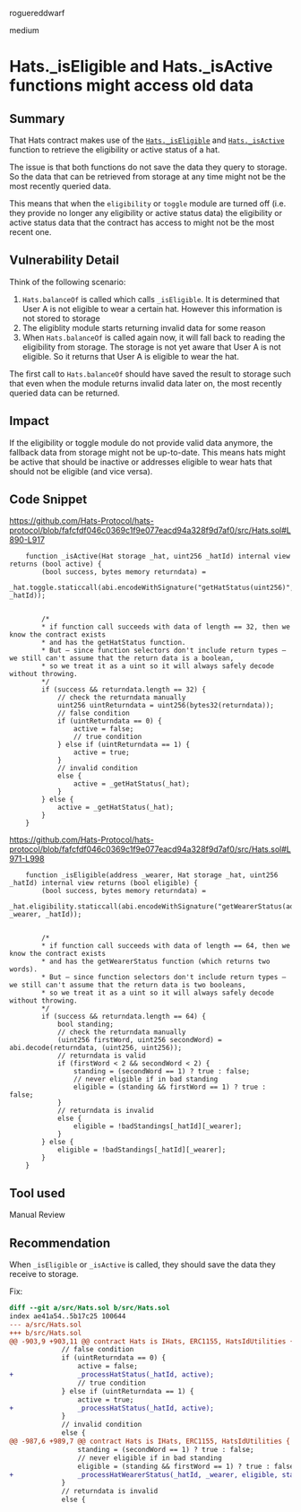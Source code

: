 roguereddwarf

medium

# Hats._isEligible and Hats._isActive functions might access old data

## Summary
That Hats contract makes use of the [`Hats._isEligible`](https://github.com/Hats-Protocol/hats-protocol/blob/fafcfdf046c0369c1f9e077eacd94a328f9d7af0/src/Hats.sol#L971-L998) and [`Hats._isActive`](https://github.com/Hats-Protocol/hats-protocol/blob/fafcfdf046c0369c1f9e077eacd94a328f9d7af0/src/Hats.sol#L890-L917) function to retrieve the eligibility or active status of a hat.

The issue is that both functions do not save the data they query to storage. So the data that can be retrieved from storage at any time might not be the most recently queried data.

This means that when the `eligibility` or `toggle` module are turned off (i.e. they provide no longer any eligibility or active status data) the eligibility or active status data that the contract has access to might not be the most recent one.

## Vulnerability Detail
Think of the following scenario:
1. `Hats.balanceOf` is called which calls `_isEligible`. It is determined that User A is not eligible to wear a certain hat. However this information is not stored to storage
2. The eligiblity module starts returning invalid data for some reason
3. When `Hats.balanceOf` is called again now, it will fall back to reading the eligibility from storage. The storage is not yet aware that User A is not eligible. So it returns that User A is eligible to wear the hat.

The first call to `Hats.balanceOf` should have saved the result to storage such that even when the module returns invalid data later on, the most recently queried data can be returned. 

## Impact
If the eligibility or toggle module do not provide valid data anymore, the fallback data from storage might not be up-to-date.
This means hats might be active that should be inactive or addresses eligible to wear hats that should not be eligible (and vice versa).

## Code Snippet
https://github.com/Hats-Protocol/hats-protocol/blob/fafcfdf046c0369c1f9e077eacd94a328f9d7af0/src/Hats.sol#L890-L917
```solidity
    function _isActive(Hat storage _hat, uint256 _hatId) internal view returns (bool active) {
        (bool success, bytes memory returndata) =
            _hat.toggle.staticcall(abi.encodeWithSignature("getHatStatus(uint256)", _hatId));


        /* 
        * if function call succeeds with data of length == 32, then we know the contract exists 
        * and has the getHatStatus function.
        * But — since function selectors don't include return types — we still can't assume that the return data is a boolean, 
        * so we treat it as a uint so it will always safely decode without throwing.
        */
        if (success && returndata.length == 32) {
            // check the returndata manually
            uint256 uintReturndata = uint256(bytes32(returndata));
            // false condition
            if (uintReturndata == 0) {
                active = false;
                // true condition
            } else if (uintReturndata == 1) {
                active = true;
            }
            // invalid condition
            else {
                active = _getHatStatus(_hat);
            }
        } else {
            active = _getHatStatus(_hat);
        }
    }
```

https://github.com/Hats-Protocol/hats-protocol/blob/fafcfdf046c0369c1f9e077eacd94a328f9d7af0/src/Hats.sol#L971-L998
```solidity
    function _isEligible(address _wearer, Hat storage _hat, uint256 _hatId) internal view returns (bool eligible) {
        (bool success, bytes memory returndata) =
            _hat.eligibility.staticcall(abi.encodeWithSignature("getWearerStatus(address,uint256)", _wearer, _hatId));


        /* 
        * if function call succeeds with data of length == 64, then we know the contract exists 
        * and has the getWearerStatus function (which returns two words).
        * But — since function selectors don't include return types — we still can't assume that the return data is two booleans, 
        * so we treat it as a uint so it will always safely decode without throwing.
        */
        if (success && returndata.length == 64) {
            bool standing;
            // check the returndata manually
            (uint256 firstWord, uint256 secondWord) = abi.decode(returndata, (uint256, uint256));
            // returndata is valid
            if (firstWord < 2 && secondWord < 2) {
                standing = (secondWord == 1) ? true : false;
                // never eligible if in bad standing
                eligible = (standing && firstWord == 1) ? true : false;
            }
            // returndata is invalid
            else {
                eligible = !badStandings[_hatId][_wearer];
            }
        } else {
            eligible = !badStandings[_hatId][_wearer];
        }
    }
```

## Tool used
Manual Review

## Recommendation
When `_isEligible` or `_isActive` is called, they should save the data they receive to storage.

Fix:
```diff
diff --git a/src/Hats.sol b/src/Hats.sol
index ae41a54..5b17c25 100644
--- a/src/Hats.sol
+++ b/src/Hats.sol
@@ -903,9 +903,11 @@ contract Hats is IHats, ERC1155, HatsIdUtilities {
             // false condition
             if (uintReturndata == 0) {
                 active = false;
+                _processHatStatus(_hatId, active);
                 // true condition
             } else if (uintReturndata == 1) {
                 active = true;
+                _processHatStatus(_hatId, active);
             }
             // invalid condition
             else {
@@ -987,6 +989,7 @@ contract Hats is IHats, ERC1155, HatsIdUtilities {
                 standing = (secondWord == 1) ? true : false;
                 // never eligible if in bad standing
                 eligible = (standing && firstWord == 1) ? true : false;
+                _processHatWearerStatus(_hatId, _wearer, eligible, standing);
             }
             // returndata is invalid
             else {
```